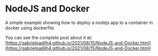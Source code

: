 # NodeJS and Docker

A simple example showing how to deploy a nodejs app to a container in docker using dockerfile.

You can see the complete post about it at: [https://gabrielpadilh4.github.io/2021/08/15/NodeJS-and-Docker.html](https://gabrielpadilh4.github.io/2021/08/15/NodeJS-and-Docker.html)